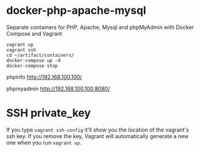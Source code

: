 # docker-php-apache-mysql
Separate containers for PHP, Apache, Mysql and phpMyAdmin with Docker Compose and Vagrant

```
vagrant up
vagrant ssh
cd ~/artifact/containers/
docker-compose up -d
docker-compose stop
```

phpinfo
<http://192.168.100.100/>

phpmyadmin
<http://192.168.100.100:8080/>

# SSH private_key 
If you type `vagrant ssh-config` it'll show you the location of the vagrant's ssh key. If you remove the key, Vagrant will automatically generate a new one when you run `vagrant up`.  